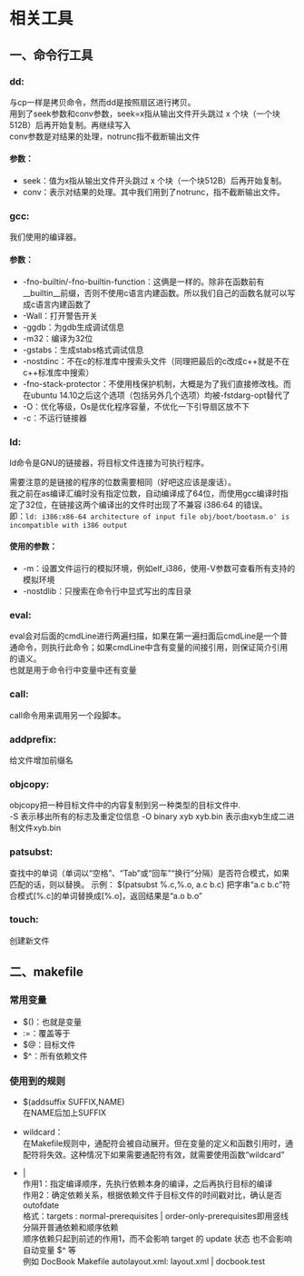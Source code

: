 # 相关工具
## 一、命令行工具
### dd:   
与cp一样是拷贝命令，然而dd是按照扇区进行拷贝。   
用到了seek参数和conv参数，seek=x指从输出文件开头跳过 x 个块（一个块512B）后再开始复制。再继续写入   
conv参数是对结果的处理，notrunc指不截断输出文件

#### 参数：
+ seek：值为x指从输出文件开头跳过 x 个块（一个块512B）后再开始复制。
+ conv：表示对结果的处理。其中我们用到了notrunc，指不截断输出文件。

### gcc:   
我们使用的编译器。   

#### 参数：
+ -fno-builtin/-fno-builtin-function：这俩是一样的。除非在函数前有__builtin__前缀，否则不使用c语言内建函数。所以我们自己的函数名就可以写成c语言内建函数了
+ -Wall：打开警告开关
+ -ggdb：为gdb生成调试信息
+ -m32：编译为32位
+ -gstabs：生成stabs格式调试信息
+ -nostdinc：不在c的标准库中搜索头文件（同理把最后的c改成c++就是不在c++标准库中搜索）
+ -fno-stack-protector：不使用栈保护机制，大概是为了我们直接修改栈。而在ubuntu 14.10之后这个选项（包括另外几个选项）均被-fstdarg-opt替代了
+ -O：优化等级，Os是优化程序容量，不优化一下引导扇区放不下
+ -c：不运行链接器

### ld:   
ld命令是GNU的链接器，将目标文件连接为可执行程序。   

需要注意的是链接的程序的位数需要相同（好吧这应该是废话）。   
我之前在as编译汇编时没有指定位数，自动编译成了64位，而使用gcc编译时指定了32位，在链接这两个编译出的文件时出现了不兼容 i386:64 的错误。   
即：```ld: i386:x86-64 architecture of input file obj/boot/bootasm.o' is incompatible with i386 output``` 

#### 使用的参数：
+ -m：设置文件运行的模拟环境，例如elf_i386，使用-V参数可查看所有支持的模拟环境
+ -nostdlib：只搜索在命令行中显式写出的库目录


### eval:    
eval会对后面的cmdLine进行两遍扫描，如果在第一遍扫面后cmdLine是一个普通命令，则执行此命令；如果cmdLine中含有变量的间接引用，则保证简介引用的语义。   
也就是用于命令行中变量中还有变量

### call:   
call命令用来调用另一个段脚本。

### addprefix:   
给文件增加前缀名

### objcopy:   
objcopy把一种目标文件中的内容复制到另一种类型的目标文件中.    
-S 表示移出所有的标志及重定位信息 
-O binary xyb xyb.bin 表示由xyb生成二进制文件xyb.bin   

### patsubst:    
查找<text>中的单词（单词以“空格”、“Tab”或“回车”“换行”分隔）是否符合模式<pattern>，如果匹配的话，则以<replacement>替换。
示例：
$(patsubst %.c,%.o, a.c b.c)
把字串“a.c b.c”符合模式[%.c]的单词替换成[%.o]，返回结果是“a.o b.o”

### touch:   
创建新文件

## 二、makefile
### 常用变量
+ $()：也就是变量
+ :=：覆盖等于
+ $@：目标文件
+ $^：所有依赖文件

### 使用到的规则
+ $(addsuffix SUFFIX,NAME)    
在NAME后加上SUFFIX

+ wildcard：  
在Makefile规则中，通配符会被自动展开。但在变量的定义和函数引用时，通配符将失效。这种情况下如果需要通配符有效，就需要使用函数“wildcard”

+ |   
作用1：指定编译顺序，先执行依赖本身的编译，之后再执行目标的编译   
作用2：确定依赖关系，根据依赖文件于目标文件的时间戳对比，确认是否
outofdate   
格式：targets : normal-prerequisites |
order-only-prerequisites即用竖线分隔开普通依赖和顺序依赖   
顺序依赖只起到前述的作用1，而不会影响 target 的 update 状态
也不会影响自动变量 $^ 等   
例如 DocBook Makefile autolayout.xml: layout.xml |
docbook.test
